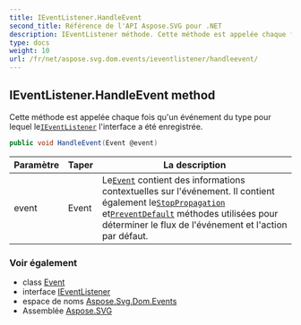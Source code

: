 ```yaml
---
title: IEventListener.HandleEvent
second_title: Référence de l'API Aspose.SVG pour .NET
description: IEventListener méthode. Cette méthode est appelée chaque fois quun événement du type pour lequel leIEventListener linterface a été enregistrée.
type: docs
weight: 10
url: /fr/net/aspose.svg.dom.events/ieventlistener/handleevent/
---
```

## IEventListener.HandleEvent method

Cette méthode est appelée chaque fois qu'un événement du type pour lequel le[`IEventListener`](../) l'interface a été enregistrée.

```csharp
public void HandleEvent(Event @event)
```

| Paramètre | Taper | La description |
| --- | --- | --- |
| event | Event | Le[`Event`](../../event/) contient des informations contextuelles sur l'événement. Il contient également le[`StopPropagation`](../../event/stoppropagation/) et[`PreventDefault`](../../event/preventdefault/) méthodes utilisées pour déterminer le flux de l'événement et l'action par défaut. |

### Voir également

* class [Event](../../event/)
* interface [IEventListener](../)
* espace de noms [Aspose.Svg.Dom.Events](../../ieventlistener/)
* Assemblée [Aspose.SVG](../../../)


